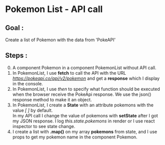 # Pokemon List - API call

## Goal :

Create a list of Pokemon with the data from 'PokeAPI'

## Steps :
0. A component Pokemon in a component PokemonList without API call.
1. In PokemonList, I use **fetch** to call the API with the URL _https://pokeapi.co/api/v2/pokemon_ and get a **response** which I display in the console.
2. In PokemonList, I use _then_ to specify what function should be executed when the browser receive the PokeApi response. We use the json() response method to make it an object.
3. In PokemonList, I create a **State** with an attribute pokemons with the value _[ ]_ by default.  
   In my API call I change the value of pokemons with **setState** after I got my JSON response. I log _this.state.pokemons_ in render or I use react inspector to see state change.
4. I create a list with **.map()** on my array **pokemons** from state, and I use props to get my pokemon name in the component Pokemon.